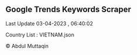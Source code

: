 

## Google Trends Keywords Scraper 
 
Last Update 03-04-2023 , 06:40:02

Country List :
VIETNAM.json



© Abdul Muttaqin 
